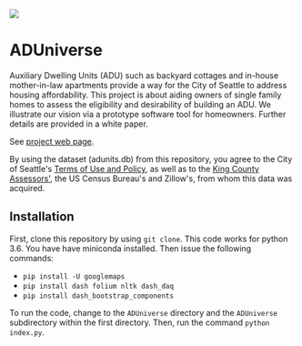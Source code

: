 ![](https://travis-ci.org/uwescience/ADUniverse.svg?branch=master)

# ADUniverse

Auxiliary Dwelling Units (ADU) such as backyard cottages and in-house mother-in-law apartments provide a way for the City of Seattle to address housing affordability. This project is about aiding owners of single family homes to assess the eligibility and desirability of building an ADU. We illustrate our vision via a prototype software tool for homeowners. Further details are provided in a white paper.

See [project web page](https://uwescience.github.io/ADUniverse/).

By using the dataset (adunits.db) from this repository, you agree to the City of Seattle's [Terms of Use and Policy](https://data.seattle.gov/stories/s/Data-Policy/6ukr-wvup/), as well as to the [King County Assessors'](https://info.kingcounty.gov/assessor/DataDownload/default.aspx), the US Census Bureau's and Zillow's, from whom this data was acquired. 

## Installation
First, clone this repository by using ``git clone``.
This code works for python 3.6. You have have miniconda installed. Then issue the following commands:
- ``pip install -U googlemaps``
- ``pip install dash folium nltk dash_daq``
- ``pip install dash_bootstrap_components``

To run the code, change to the ``ADUniverse`` directory and the ``ADUniverse`` subdirectory within the first directory. Then, run the command ``python index.py``.

